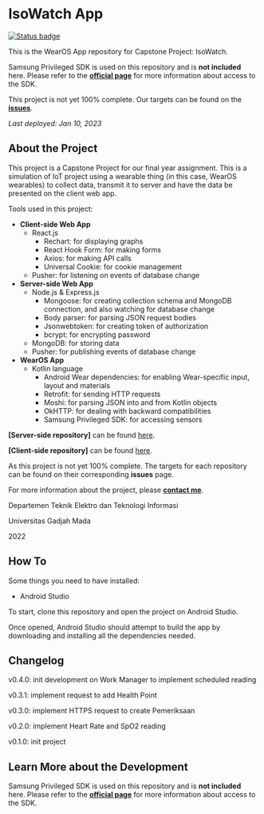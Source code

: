 # IsoWatch App

[![Status badge](https://img.shields.io/badge/status-completed-blue.svg)](https://shields.io/)

This is the WearOS App repository for Capstone Project: IsoWatch.

Samsung Privileged SDK is used on this repository and is **not included** here. Please refer to the **[official page](https://developer.samsung.com/health/privileged/overview.html)** for more information about access to the SDK.

This project is not yet 100% complete. Our targets can be found on the **[issues](https://github.com/aditydcp/isowatch-app/issues)**.

*Last deployed: Jan 10, 2023*

## About the Project

This project is a Capstone Project for our final year assignment. This is a simulation of IoT project using a wearable thing (in this case, WearOS wearables) to collect data, transmit it to server and have the data be presented on the client web app.

Tools used in this project:
* **Client-side Web App**
  * React.js
    * Rechart: for displaying graphs
    * React Hook Form: for making forms
    * Axios: for making API calls
    * Universal Cookie: for cookie management
  * Pusher: for listening on events of database change
* **Server-side Web App**
  * Node.js & Express.js
    * Mongoose: for creating collection schema and MongoDB connection, and also watching for database change
    * Body parser: for parsing JSON request bodies
    * Jsonwebtoken: for creating token of authorization
    * bcrypt: for encrypting password
  * MongoDB: for storing data
  * Pusher: for publishing events of database change
* **WearOS App**
  * Kotlin language
    * Android Wear dependencies: for enabling Wear-specific input, layout and materials
    * Retrofit: for sending HTTP requests
    * Moshi: for parsing JSON into and from Kotlin objects
    * OkHTTP: for dealing with backward compatibilities
    * Samsung Privileged SDK: for accessing sensors

**[Server-side repository]** can be found [here](https://github.com/aditydcp/isowatch-backend).

**[Client-side repository]** can be found [here](https://github.com/aditydcp/isowatch-frontend).

As this project is not yet 100% complete. The targets for each repository can be found on their corresponding **issues** page.

For more information about the project, please **[contact me](https://github.com/aditydcp)**.

Departemen Teknik Elektro dan Teknologi Informasi

Universitas Gadjah Mada

2022

## How To

Some things you need to have installed:

- Android Studio

To start, clone this repository and open the project on Android Studio.

Once opened, Android Studio should attempt to build the app by downloading and installing all the dependencies needed.

## Changelog

v0.4.0: init development on Work Manager to implement scheduled reading

v0.3.1: implement request to add Health Point

v0.3.0: implement HTTPS request to create Pemeriksaan

v0.2.0: implement Heart Rate and SpO2 reading

v0.1.0: init project

## Learn More about the Development

Samsung Privileged SDK is used on this repository and is **not included** here. Please refer to the **[official page](https://developer.samsung.com/health/privileged/overview.html)** for more information about access to the SDK.